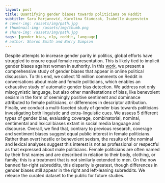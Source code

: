 ```yaml
---
layout: post
title: Quantifying gender biases towards politicians on Reddit
subtitle: Sara Marjanović, Karolina Stańczak, Isabelle Augenstein
# cover-img: /assets/img/path.jpg
# thumbnail-img: /assets/img/thumb.png
# share-img: /assets/img/path.jpg
tags: [gender bias, nlp, reddit, language]
# author: Sharon Smith and Barry Simpson
---
```


Despite attempts to increase gender parity in politics, global efforts have struggled to ensure equal female representation. This is likely tied to implicit gender biases against women in authority. In this [work](https://journals.plos.org/plosone/article?id=10.1371/journal.pone.0274317), we present a comprehensive study of gender biases that appear in online political discussion. To this end, we collect 10 million comments on Reddit in conversations about male and female politicians, which enables an exhaustive study of automatic gender bias detection. We address not only misogynistic language, but also other manifestations of bias, like benevolent sexism in the form of seemingly positive sentiment and dominance attributed to female politicians, or differences in descriptor attribution. Finally, we conduct a multi-faceted study of gender bias towards politicians investigating both linguistic and extra-linguistic cues. We assess 5 different types of gender bias, evaluating coverage, combinatorial, nominal, sentimental and lexical biases extant in social media language and discourse. Overall, we find that, contrary to previous research, coverage and sentiment biases suggest equal public interest in female politicians. Rather than overt hostile or benevolent sexism, the results of the nominal and lexical analyses suggest this interest is not as professional or respectful as that expressed about male politicians. Female politicians are often named by their first names and are described in relation to their body, clothing, or family; this is a treatment that is not similarly extended to men. On the now banned far-right subreddits, this disparity is greatest, though differences in gender biases still appear in the right and left-leaning subreddits. We release the curated dataset to the public for future studies.